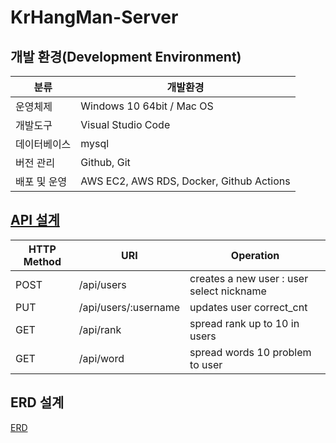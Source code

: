 # KrHangMan-Server

## 개발 환경(Development Environment)
| 분류 | 개발환경 | 
|---|---|
| 운영체제 | Windows 10 64bit / Mac OS |
| 개발도구 | Visual Studio Code |
| 데이터베이스 | mysql |
| 버전 관리 | Github, Git |
| 배포 및 운영 | AWS EC2, AWS RDS, Docker, Github Actions  |

## <a href="https://app.swaggerhub.com/apis/OPOP0421/KrHangMan/1.0.0#/Selection%20nickname/selectnickname">API 설계</a>

| HTTP Method | URI | Operation |
| --- | --- | --- |
| POST | /api/users | creates a new user : user select nickname|
| PUT | /api/users/:username | updates user correct_cnt |
| GET | /api/rank| spread rank up to 10 in users |
| GET | /api/word | spread words 10 problem to user |

## ERD 설계 
<a href="#">ERD</a>
